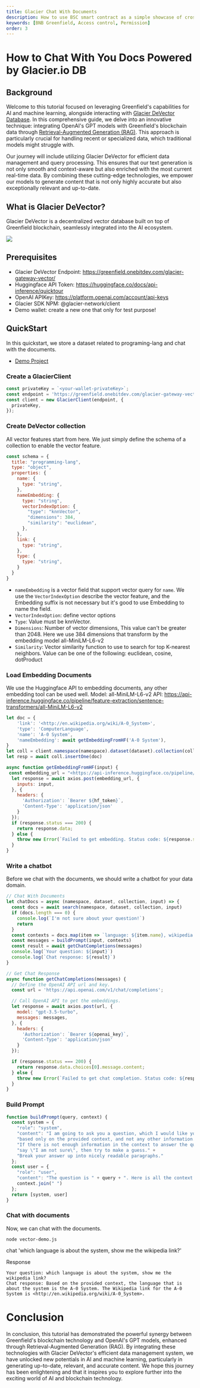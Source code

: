```yaml
---
title: Glacier Chat With Documents
description: How to use BSC smart contract as a simple showcase of cross chain program-ability of Greenfield..
keywords: [BNB Greenfield, Access control, Permission]
order: 3
---
```


# How to Chat With You Docs Powered by Glacier.io DB

## Background

Welcome to this tutorial focused on leveraging Greenfield's capabilities for AI and machine learning, alongside interacting with [Glacier DeVector Database](https://www.glacier.io/ai). In this comprehensive guide, we delve into an innovative technique: integrating OpenAI's GPT models with Greenfield's blockchain data through [Retrieval-Augmented Generation (RAG)](https://research.ibm.com/blog/retrieval-augmented-generation-RAG). This approach is particularly crucial for handling recent or specialized data, which traditional models might struggle with.

Our journey will include utilizing Glacier DeVector for efficient data management and query processing. This ensures that our text generation is not only smooth and context-aware but also enriched with the most current real-time data. By combining these cutting-edge technologies, we empower our models to generate content that is not only highly accurate but also exceptionally relevant and up-to-date.

## What is Glacier DeVector?

Glacier DeVector is a decentralized vector database built on top of Greenfield blockchain, seamlessly integrated into the AI ecosystem.

![](/asset/glacierdb.png)


## Prerequisites
* Glacier DeVector Endpoint: https://greenfield.onebitdev.com/glacier-gateway-vector/
* Huggingface API Token: https://huggingface.co/docs/api-inference/quicktour
* OpenAI APIKey: https://platform.openai.com/account/api-keys
* Glacier SDK NPM: @glacier-network/client
* Demo wallet: create a new one that only for test purpose!

## QuickStart
In this quickstart, we store a dataset related to programing-lang and chat with the documents.

* [Demo Project](https://github.com/Glacier-Labs/devector-demo)

### Create a GlacierClient
```js
const privateKey = `<your-wallet-privateKey>`;
const endpoint = 'https://greenfield.onebitdev.com/glacier-gateway-vector/'
const client = new GlacierClient(endpoint, {
  privateKey,
});
```

### Create DeVector collection
All vector features start from here. We just simply define the schema of a collection to enable the vector feature.
```js
const schema = {
  title: "programming-lang",
  type: "object",
  properties: {
    name: {
      type: "string",
    },
    nameEmbedding: {
      type: "string",
      vectorIndexOption: {
        "type": "knnVector",
        "dimensions": 384,
        "similarity": "euclidean",
      },
    },
    link: {
      type: "string",
    },
    type: {
      type: "string",
    }
  }
}
```

* `nameEmbedding` is a vector field that support vector query for `name`. We use the `VectorIndexOption` describe the vector feature, and the Embedding suffix is not necessary but it's good to use Embedding to name the field.
* `VectorIndexOption`: define vector options
* `Type`: Value must be knnVector.
* `Dimensions`: Number of vector dimensions, This value can't be greater than 2048. Here we use 384 dimensions that transform by the embedding model all-MiniLM-L6-v2
* `Similarity`: Vector similarity function to use to search for top K-nearest neighbors. Value can be one of the following: euclidean, cosine, dotProduct

### Load Embedding Documents
We use the Huggingface API to embedding documents, any other embedding tool can be used well.
Model: all-MiniLM-L6-v2
API: https://api-inference.huggingface.co/pipeline/feature-extraction/sentence-transformers/all-MiniLM-L6-v2

```js
let doc = {
    'link': '<http://en.wikipedia.org/wiki/A-0_System>',
    'type': 'ComputerLanguage',
    'name': 'A-0 System',
    'nameEmbedding': await getEmbeddingFromHF('A-0 System'),
}
let coll = client.namespace(namespace).dataset(dataset).collection(collection)
let resp = await coll.insertOne(doc)

```
```js
async function getEmbeddingFromHF(input) {
 const embedding_url = "<https://api-inference.huggingface.co/pipeline/feature-extraction/sentence-transformers/all-MiniLM-L6-v2>"
  let response = await axios.post(embedding_url, {
    inputs: input,
  }, {
    headers: {
      'Authorization': `Bearer ${hf_token}`,
      'Content-Type': 'application/json'
    }
  });
  if (response.status === 200) {
    return response.data;
  } else {
    throw new Error(`Failed to get embedding. Status code: ${response.status}`);
  }
}

```

### Write a chatbot
Before we chat with the documents, we should write a chatbot for your data domain.

```js
// Chat With Documents
let chatDocs = async (namespace, dataset, collection, input) => {
  const docs = await search(namespace, dataset, collection, input)
  if (docs.length === 0) {
    console.log(`I'm not sure about your question!`)
    return
  }
  const contexts = docs.map(item => `language: ${item.name}, wikipedia link: ${item.link}` )
  const messages = buildPrompt(input, contexts)
  const result = await getChatCompletions(messages)
  console.log(`Your question: ${input}`)
  console.log(`Chat response: ${result}`)
}

// Get Chat Response
async function getChatCompletions(messages) {
  // Define the OpenAI API url and key.
  const url = 'https://api.openai.com/v1/chat/completions';

  // Call OpenAI API to get the embeddings.
  let response = await axios.post(url, {
    model: "gpt-3.5-turbo",
    messages: messages,
  }, {
    headers: {
      'Authorization': `Bearer ${openai_key}`,
      'Content-Type': 'application/json'
    }
  });

  if (response.status === 200) {
    return response.data.choices[0].message.content;
  } else {
    throw new Error(`Failed to get chat completion. Status code: ${response.status}`);
  }
}
```

### Build Prompt

```js
function buildPrompt(query, context) {
  const system = {
    "role": "system",
    "content": "I am going to ask you a question, which I would like you to answer" +
    "based only on the provided context, and not any other information." +
    "If there is not enough information in the context to answer the question," +
    "say \"I am not sure\", then try to make a guess." +
    "Break your answer up into nicely readable paragraphs."
  };
  const user = {
    "role": "user",
    "content": "The question is " + query + ". Here is all the context you have:" +
    context.join(" ")
  };
  return [system, user]
}
```

### Chat with documents
Now, we can chat with the documents.
```
node vector-demo.js
```

chat 'which language is about the system, show me the wikipedia link?'

Response
```
Your question: which language is about the system, show me the wikipedia link?
Chat response: Based on the provided context, the language that is about the system is the A-0 System. The Wikipedia link for the A-0 System is <http://en.wikipedia.org/wiki/A-0_System>.
```

# Conclusion

In conclusion, this tutorial has demonstrated the powerful synergy between Greenfield's blockchain technology and OpenAI's GPT models, enhanced through Retrieval-Augmented Generation (RAG). By integrating these technologies with Glacier DeVector's efficient data management system, we have unlocked new potentials in AI and machine learning, particularly in generating up-to-date, relevant, and accurate content. We hope this journey has been enlightening and that it inspires you to explore further into the exciting world of AI and blockchain technology.
